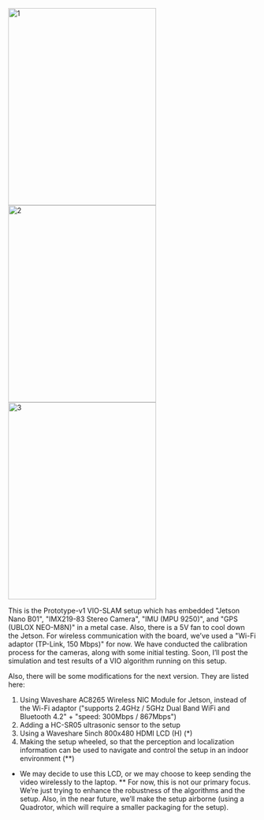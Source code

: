 <div><img src="https://github.com/user-attachments/assets/bc4db39d-0447-4f08-be24-1c1f6eb5e8d3" alt="1" width="300" height="400"/> <img src="https://github.com/user-attachments/assets/60e83474-e20d-4584-9a21-c54e45453e02" alt="2" width="300" height="400"/> <img src="https://github.com/user-attachments/assets/fffe2eb4-403a-4eb4-ab04-ff91d0500ecc" alt="3" width="300" height="400"/></div>

This is the Prototype-v1 VIO-SLAM setup which has embedded "Jetson Nano B01", "IMX219-83 Stereo Camera", "IMU (MPU 9250)", and "GPS (UBLOX NEO-M8N)" in a metal case. Also, there is a 5V fan to cool down the Jetson. For wireless communication with the board, we’ve used a "Wi-Fi adaptor (TP-Link, 150 Mbps)" for now.
We have conducted the calibration process for the cameras, along with some initial testing. Soon, I’ll post the simulation and test results of a VIO algorithm running on this setup.

Also, there will be some modifications for the next version. They are listed here:
1.    Using Waveshare AC8265 Wireless NIC Module for Jetson, instead of the Wi-Fi adaptor ("supports 2.4GHz / 5GHz Dual Band WiFi and Bluetooth 4.2" + "speed: 300Mbps / 867Mbps")
2.    Adding a HC-SR05 ultrasonic sensor to the setup
3.    Using a Waveshare 5inch 800x480 HDMI LCD (H) (*)
4.    Making the setup wheeled, so that the perception and localization information can be used to navigate and control the setup in an indoor environment (**)

* We may decide to use this LCD, or we may choose to keep sending the video wirelessly to the laptop.
** For now, this is not our primary focus. We’re just trying to enhance the robustness of the algorithms and the setup. Also, in the near future, we’ll make the setup airborne (using a Quadrotor, which will require a smaller packaging for the setup).


